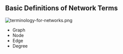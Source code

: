 ## Basic Definitions of Network Terms

![terminology-for-networks.png]({{site.baseurl}}/terminology-for-networks.png)

- Graph
- Node 
- Edge
- Degree
